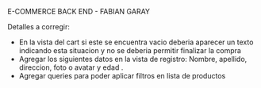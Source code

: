 E-COMMERCE BACK END - FABIAN GARAY

Detalles a corregir:

- En la vista del cart si este se encuentra vacio deberia aparecer un texto indicando esta situacion y no se deberia permitir finalizar la compra
- Agregar los siguientes datos en la vista de registro: Nombre, apellido, direccion, foto o avatar y edad .
- Agregar queries para poder aplicar filtros en lista de productos